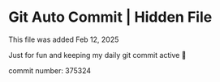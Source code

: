 # Git Auto Commit | Hidden File

This file was added Feb 12, 2025

Just for fun and keeping my daily git commit active 🤪

commit number: 375324
